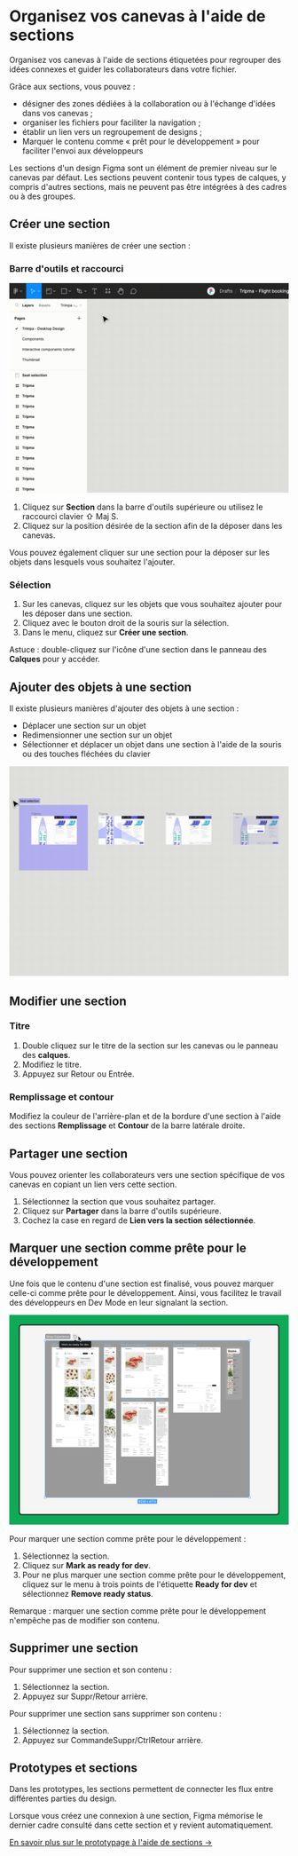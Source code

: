 # Organisez vos canevas à l'aide de sections

Organisez vos canevas à l'aide de sections étiquetées pour regrouper des idées connexes et guider les collaborateurs dans votre fichier.

Grâce aux sections, vous pouvez :

- désigner des zones dédiées à la collaboration ou à l'échange d'idées dans vos canevas ;
- organiser les fichiers pour faciliter la navigation ;
- établir un lien vers un regroupement de designs ;
- Marquer le contenu comme « prêt pour le développement » pour faciliter l'envoi aux développeurs

Les sections d'un design Figma sont un élément de premier niveau sur le canevas par défaut. Les sections peuvent contenir tous types de calques, y compris d'autres sections, mais ne peuvent pas être intégrées à des cadres ou à des groupes.

## Créer une section

Il existe plusieurs manières de créer une section :

### Barre d'outils et raccourci

![Créer une section](./links/section-1.gif)

1. Cliquez sur **Section** dans la barre d'outils supérieure ou utilisez le raccourci clavier ⇧ Maj S.
2. Cliquez sur la position désirée de la section afin de la déposer dans les canevas.

Vous pouvez également cliquer sur une section pour la déposer sur les objets dans lesquels vous souhaitez l'ajouter.

### Sélection

1. Sur les canevas, cliquez sur les objets que vous souhaitez ajouter pour les déposer dans une section.
2. Cliquez avec le bouton droit de la souris sur la sélection.
3. Dans le menu, cliquez sur **Créer une section**.

Astuce : double-cliquez sur l'icône d'une section dans le panneau des **Calques** pour y accéder.

## Ajouter des objets à une section

Il existe plusieurs manières d'ajouter des objets à une section :

- Déplacer une section sur un objet
- Redimensionner une section sur un objet
- Sélectionner et déplacer un objet dans une section à l'aide de la souris ou des touches fléchées du clavier

![Ajouter des objets à une section](./links/section-2.gif)

## Modifier une section

### Titre

1. Double cliquez sur le titre de la section sur les canevas ou le panneau des **calques**.
2. Modifiez le titre.
3. Appuyez sur Retour ou Entrée.

### Remplissage et contour

Modifiez la couleur de l'arrière-plan et de la bordure d'une section à l'aide des sections **Remplissage** et **Contour** de la barre latérale droite.

## Partager une section

Vous pouvez orienter les collaborateurs vers une section spécifique de vos canevas en copiant un lien vers cette section.

1. Sélectionnez la section que vous souhaitez partager.
2. Cliquez sur **Partager** dans la barre d'outils supérieure.
3. Cochez la case en regard de **Lien vers la section sélectionnée**.

## Marquer une section comme prête pour le développement

Une fois que le contenu d'une section est finalisé, vous pouvez marquer celle-ci comme prête pour le développement. Ainsi, vous facilitez le travail des développeurs en Dev Mode en leur signalant la section.

![Marquer une section pour l’export de développement](./links/section-3.png)

Pour marquer une section comme prête pour le développement :

1. Sélectionnez la section.
2. Cliquez sur **Mark as ready for dev**.
3. Pour ne plus marquer une section comme prête pour le développement, cliquez sur le menu à trois points de l'étiquette **Ready for dev** et sélectionnez **Remove ready status**.

Remarque : marquer une section comme prête pour le développement n'empêche pas de modifier son contenu.

## Supprimer une section

Pour supprimer une section et son contenu :

1. Sélectionnez la section.
2. Appuyez sur Suppr/Retour arrière.

Pour supprimer une section sans supprimer son contenu :

1. Sélectionnez la section.
2. Appuyez sur CommandeSuppr/CtrlRetour arrière.

## Prototypes et sections

Dans les prototypes, les sections permettent de connecter les flux entre différentes parties du design.

Lorsque vous créez une connexion à une section, Figma mémorise le dernier cadre consulté dans cette section et y revient automatiquement.

[En savoir plus sur le prototypage à l'aide de sections →](https://help.figma.com/hc/en-us/articles/16194160540567)
